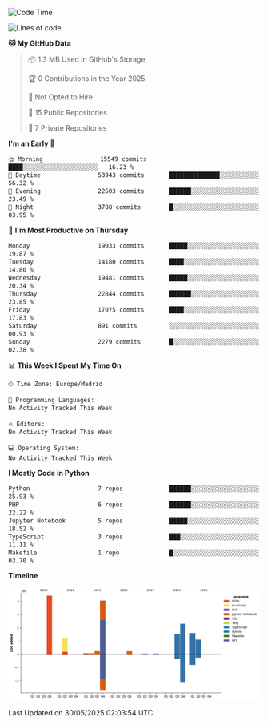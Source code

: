 <!--START_SECTION:waka-->
![Code Time](http://img.shields.io/badge/Code%20Time-839%20hrs%2038%20mins-blue)

![Lines of code](https://img.shields.io/badge/From%20Hello%20World%20I%27ve%20Written-16.8%20million%20lines%20of%20code-blue)

**🐱 My GitHub Data** 

> 📦 1.3 MB Used in GitHub's Storage 
 > 
> 🏆 0 Contributions in the Year 2025
 > 
> 🚫 Not Opted to Hire
 > 
> 📜 15 Public Repositories 
 > 
> 🔑 7 Private Repositories 
 > 
**I'm an Early 🐤** 

```text
🌞 Morning                15549 commits       ████░░░░░░░░░░░░░░░░░░░░░   16.23 % 
🌆 Daytime                53943 commits       ██████████████░░░░░░░░░░░   56.32 % 
🌃 Evening                22503 commits       ██████░░░░░░░░░░░░░░░░░░░   23.49 % 
🌙 Night                  3788 commits        █░░░░░░░░░░░░░░░░░░░░░░░░   03.95 % 
```
📅 **I'm Most Productive on Thursday** 

```text
Monday                   19033 commits       █████░░░░░░░░░░░░░░░░░░░░   19.87 % 
Tuesday                  14180 commits       ████░░░░░░░░░░░░░░░░░░░░░   14.80 % 
Wednesday                19481 commits       █████░░░░░░░░░░░░░░░░░░░░   20.34 % 
Thursday                 22844 commits       ██████░░░░░░░░░░░░░░░░░░░   23.85 % 
Friday                   17075 commits       ████░░░░░░░░░░░░░░░░░░░░░   17.83 % 
Saturday                 891 commits         ░░░░░░░░░░░░░░░░░░░░░░░░░   00.93 % 
Sunday                   2279 commits        █░░░░░░░░░░░░░░░░░░░░░░░░   02.38 % 
```


📊 **This Week I Spent My Time On** 

```text
🕑︎ Time Zone: Europe/Madrid

💬 Programming Languages: 
No Activity Tracked This Week

🔥 Editors: 
No Activity Tracked This Week

💻 Operating System: 
No Activity Tracked This Week
```

**I Mostly Code in Python** 

```text
Python                   7 repos             ██████░░░░░░░░░░░░░░░░░░░   25.93 % 
PHP                      6 repos             ██████░░░░░░░░░░░░░░░░░░░   22.22 % 
Jupyter Notebook         5 repos             █████░░░░░░░░░░░░░░░░░░░░   18.52 % 
TypeScript               3 repos             ███░░░░░░░░░░░░░░░░░░░░░░   11.11 % 
Makefile                 1 repo              █░░░░░░░░░░░░░░░░░░░░░░░░   03.70 % 
```



**Timeline**

![Lines of Code chart](https://raw.githubusercontent.com/danisoronellas/danisoronellas/main/assets/bar_graph.png)


 Last Updated on 30/05/2025 02:03:54 UTC
<!--END_SECTION:waka-->

